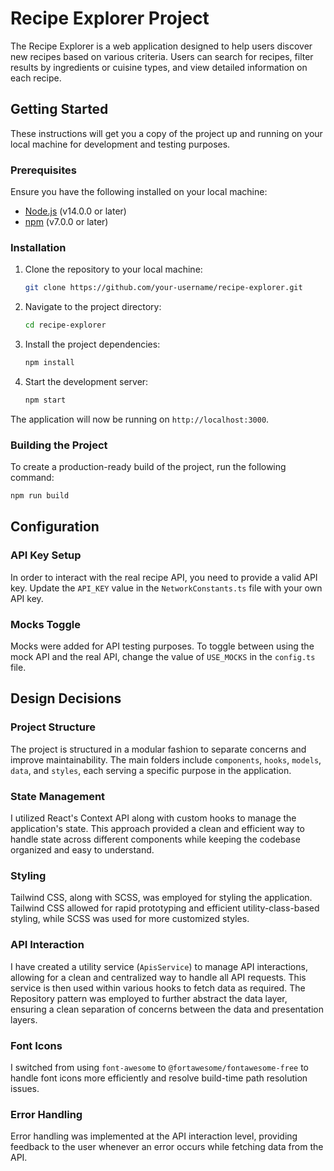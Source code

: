 # Recipe Explorer Project

The Recipe Explorer is a web application designed to help users discover new recipes based on various criteria. Users can search for recipes, filter results by ingredients or cuisine types, and view detailed information on each recipe.

## Getting Started

These instructions will get you a copy of the project up and running on your local machine for development and testing purposes.

### Prerequisites

Ensure you have the following installed on your local machine:

- [Node.js](https://nodejs.org/) (v14.0.0 or later)
- [npm](https://www.npmjs.com/) (v7.0.0 or later)

### Installation

1. Clone the repository to your local machine:
   ```bash
   git clone https://github.com/your-username/recipe-explorer.git
   ```

2. Navigate to the project directory:
   ```bash
   cd recipe-explorer
   ```

3. Install the project dependencies:
   ```bash
   npm install
   ```

4. Start the development server:
   ```bash
   npm start
   ```

The application will now be running on `http://localhost:3000`.

### Building the Project

To create a production-ready build of the project, run the following command:
```bash
npm run build
```

## Configuration

### API Key Setup

In order to interact with the real recipe API, you need to provide a valid API key. Update the `API_KEY` value in the `NetworkConstants.ts` file with your own API key.

### Mocks Toggle

Mocks were added for API testing purposes. To toggle between using the mock API and the real API, change the value of `USE_MOCKS` in the `config.ts` file.

## Design Decisions

### Project Structure

The project is structured in a modular fashion to separate concerns and improve maintainability. The main folders include `components`, `hooks`, `models`, `data`, and `styles`, each serving a specific purpose in the application.

### State Management

I utilized React's Context API along with custom hooks to manage the application's state. This approach provided a clean and efficient way to handle state across different components while keeping the codebase organized and easy to understand.

### Styling

Tailwind CSS, along with SCSS, was employed for styling the application. Tailwind CSS allowed for rapid prototyping and efficient utility-class-based styling, while SCSS was used for more customized styles.

### API Interaction

I have created a utility service (`ApisService`) to manage API interactions, allowing for a clean and centralized way to handle all API requests. This service is then used within various hooks to fetch data as required. The Repository pattern was employed to further abstract the data layer, ensuring a clean separation of concerns between the data and presentation layers.

### Font Icons

I switched from using `font-awesome` to `@fortawesome/fontawesome-free` to handle font icons more efficiently and resolve build-time path resolution issues.

### Error Handling

Error handling was implemented at the API interaction level, providing feedback to the user whenever an error occurs while fetching data from the API.
